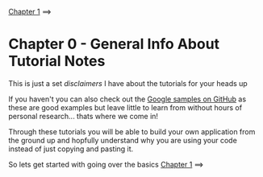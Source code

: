 [Chapter 1](./Chapter_01.md) ==>

# Chapter 0 - General Info About Tutorial Notes
This is just a set *disclaimers* I have about the tutorials for your heads up

If you haven't you can also check out the [Google samples on GitHub](https://github.com/googlesamples/tango-examples-c/)  as these are good examples but leave little to learn from without hours of personal research... thats where we come in!

Through these tutorials you will be able to build your own application from the ground up and hopfully understand why you are using your code instead of just copying and pasting it.

So lets get started with going over the basics
[Chapter 1](./Chapter_01.md) ==>